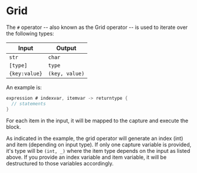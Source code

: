 # Grid

The `#` operator -- also known as the Grid operator -- is used to iterate over the following types:

| Input | Output |
|-------|--------|
|`str`|`char`|
|`[type]`|`type`|
|`{key:value}`|`(key, value)`|

An example is:

```go
expression # indexvar, itemvar -> returntype {
  // statements
}
```

For each item in the input, it will be mapped to the capture and execute the block.

As indicated in the example, the grid operator will generate an index (int) and item (depending on input type). If only one capture variable is provided, it's type will be `(int, _)` where the item type depends on the input as listed above. If you provide an index variable and item variable, it will be destructured to those variables accordingly.
